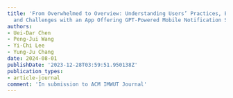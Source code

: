 ```yaml
---
title: 'From Overwhelmed to Overview: Understanding Users’ Practices, Experiences,
  and Challenges with an App Offering GPT-Powered Mobile Notification Summaries'
authors:
- Uei-Dar Chen
- Peng-Jui Wang
- Yi-Chi Lee
- Yung-Ju Chang
date: 2024-08-01
publishDate: '2023-12-28T03:59:51.950138Z'
publication_types:
- article-journal
comment: 'In submission to ACM IMWUT Journal'
---
```


